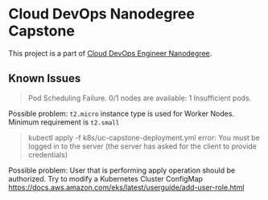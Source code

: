 # Cloud DevOps Nanodegree Capstone

This project is a part of [Cloud DevOps Engineer Nanodegree](https://www.udacity.com/course/cloud-dev-ops-nanodegree--nd9991).

## Known Issues

> Pod Scheduling Failure. 0/1 nodes are available: 1 Insufficient pods.

Possible problem: `t2.micro` instance type is used for Worker Nodes. Minimum requirement is `t2.small`

> kubectl apply -f k8s/uc-capstone-deployment.yml
> error: You must be logged in to the server (the server has asked for the client to provide credentials)

Possible problem: User that is performing apply operation should be authorized. Try to modify a Kubernetes Cluster ConfigMap https://docs.aws.amazon.com/eks/latest/userguide/add-user-role.html